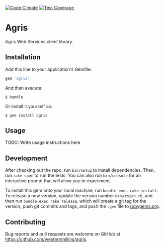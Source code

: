 [![Code Climate](https://codeclimate.com/github/westernmilling/agris.rb/badges/gpa.svg)](https://codeclimate.com/github/westernmilling/agris.rb)
[![Test Coverage](https://codeclimate.com/github/westernmilling/agris.rb/badges/coverage.svg)](https://codeclimate.com/github/westernmilling/agris.rb/coverage)

# Agris

Agris Web Services client library.

## Installation

Add this line to your application's Gemfile:

```ruby
gem 'agris'
```

And then execute:

    $ bundle

Or install it yourself as:

    $ gem install agris

## Usage

TODO: Write usage instructions here

## Development

After checking out the repo, run `bin/setup` to install dependencies. Then, run `rake spec` to run the tests. You can also run `bin/console` for an interactive prompt that will allow you to experiment.

To install this gem onto your local machine, run `bundle exec rake install`. To release a new version, update the version number in `version.rb`, and then run `bundle exec rake release`, which will create a git tag for the version, push git commits and tags, and push the `.gem` file to [rubygems.org](https://rubygems.org).

## Contributing

Bug reports and pull requests are welcome on GitHub at https://github.com/westernmilling/agris.
